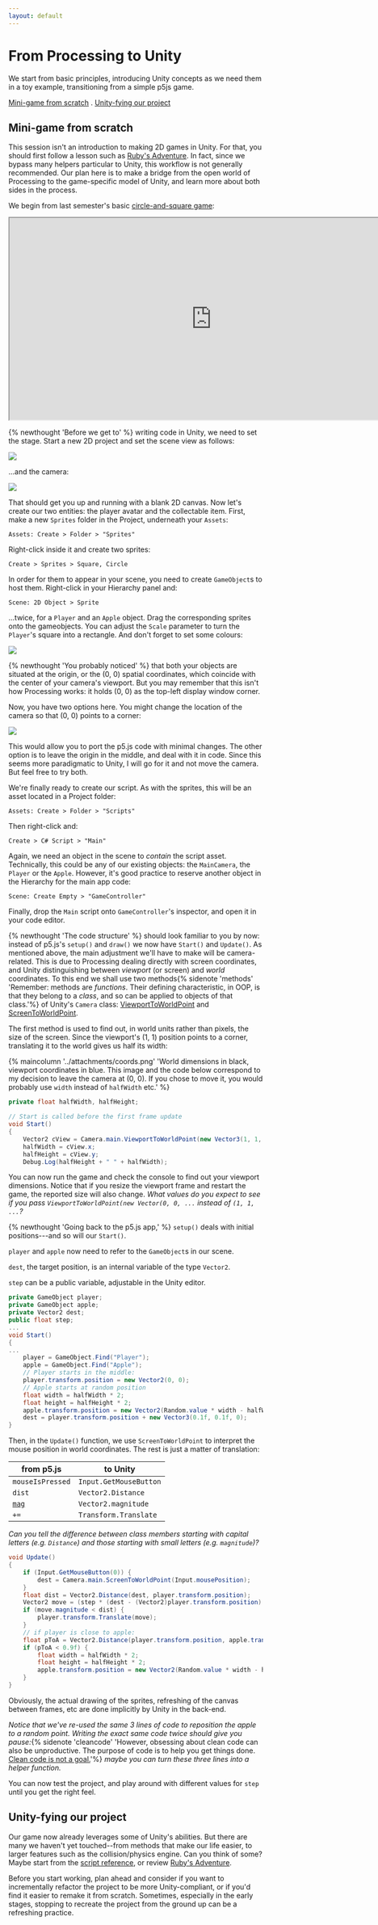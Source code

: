 ```yaml
---
layout: default
---
```


# From Processing to Unity<!-- omit in toc -->

We start from basic principles, introducing Unity concepts as we need them in a toy example, transitioning from a simple p5js game.

[Mini-game from scratch](#mini-game-from-scratch) . [Unity-fying our project](#unity-fying-our-project)


## Mini-game from scratch

This session isn't an introduction to making 2D games in Unity. For that, you should first follow a lesson such as [Ruby's Adventure](https://learn.unity.com/project/ruby-s-2d-rpg). In fact, since we bypass many helpers particular to Unity, this workflow is not generally recommended. Our plan here is to make a bridge from the open world of Processing to the game-specific model of Unity, and learn more about both sides in the process.

We begin from last semester's basic [circle-and-square game](https://openprocessing.org/sketch/998046):

<iframe src="https://openprocessing.org/sketch/998046/embed/" width="800" height="400"></iframe>

{% newthought 'Before we get to' %} writing code in Unity, we need to set the stage. Start a new 2D project and set the scene view as follows:

![](attachments/2d-start.png)

...and the camera:

![](attachments/2d-start-camera.png)

That should get you up and running with a blank 2D canvas. Now let's create our two entities: the player avatar and the collectable item.
First, make a new `Sprites` folder in the Project, underneath your `Assets`:

```Assets: Create > Folder > "Sprites"```

Right-click inside it and create two sprites:

```Create > Sprites > Square, Circle```

In order for them to appear in your scene, you need to create `GameObject`s to host them. Right-click in your Hierarchy panel and:

```Scene: 2D Object > Sprite```

...twice, for a `Player` and an `Apple` object. Drag the corresponding sprites onto the gameobjects. 
You can adjust the `Scale` parameter to turn the `Player`'s square into a rectangle. And don't forget to set some colours:

![](attachments/2d-sprite-player.png)

{% newthought 'You probably noticed' %} that both your objects are situated at the origin, or the (0, 0) spatial coordinates, which
coincide with the center of your camera's viewport. But you may remember that this isn't how Processing works: it holds (0, 0) as the top-left
display window corner.

Now, you have two options here. You might change the location of the camera so that (0, 0) points to a corner:

![](attachments/2d-camera-move.png)

This would allow you to port the p5.js code with minimal changes. The other option is to leave the origin in the middle, and deal with it in code.
Since this seems more paradigmatic to Unity, I will go for it and not move the camera. But feel free to try both.

We're finally ready to create our script. As with the sprites, this will be an asset located in a Project folder:

```Assets: Create > Folder > "Scripts"```

Then right-click and:

```Create > C# Script > "Main"```

Again, we need an object in the scene to *contain* the script asset. Technically, this could be any of our existing objects: the `MainCamera`, the `Player` or the `Apple`. However, it's good practice to reserve another object in the Hierarchy for the main app code:

```Scene: Create Empty > "GameController"```

Finally, drop the ```Main``` script onto ```GameController```'s inspector, and open it in your code editor.

{% newthought 'The code structure' %} should look familiar to you by now: instead of p5.js's `setup()` and `draw()` we now have `Start()` and `Update()`. As mentioned above, the main adjustment we'll have to make will be camera-related. This is due to Processing dealing directly with screen coordinates, and Unity distinguishing between *viewport* (or screen) and *world* coordinates. To this end we shall use two methods{% sidenote 'methods' 'Remember: methods are *functions*. Their defining characteristic, in OOP, is that they belong to a *class*, and so can be applied to objects of that class.'%} of Unity's `Camera` class: [ViewportToWorldPoint](https://docs.unity3d.com/ScriptReference/Camera.ViewportToWorldPoint.html) and [ScreenToWorldPoint](https://docs.unity3d.com/ScriptReference/Camera.ScreenToWorldPoint.html).

The first method is used to find out, in world units rather than pixels, the size of the screen.
Since the viewport's (1, 1) position points to a corner, translating it to the world gives us half its width:

{% maincolumn '../attachments/coords.png' 'World dimensions in black, viewport coordinates in blue. This image and the code below correspond to my decision to leave the camera at (0, 0). If you chose to move it, you would probably use `width` instead of `halfWidth` etc.' %}

```cs
private float halfWidth, halfHeight;

// Start is called before the first frame update
void Start()
{
    Vector2 cView = Camera.main.ViewportToWorldPoint(new Vector3(1, 1, Camera.main.nearClipPlane));
    halfWidth = cView.x;
    halfHeight = cView.y;
    Debug.Log(halfHeight + " " + halfWidth);
```

You can now run the game and check the console to find out your viewport dimensions. Notice that if you resize the viewport frame and restart the game, the reported size will also change. *What values do you expect to see if you pass `ViewportToWorldPoint(new Vector(0, 0, ...` instead of `(1, 1, ...`?*

{% newthought 'Going back to the p5.js app,' %} `setup()` deals with initial positions---and so will our `Start()`.

`player` and `apple` now need to refer to the `GameObject`s in our scene. 

`dest`, the target position, is an internal variable of the type `Vector2`. 

`step` can be a public variable, adjustable in the Unity editor.

```cs
private GameObject player;
private GameObject apple;
private Vector2 dest;
public float step;
...
void Start()
{
...
    player = GameObject.Find("Player");
    apple = GameObject.Find("Apple");
    // Player starts in the middle:
    player.transform.position = new Vector2(0, 0);
    // Apple starts at random position
    float width = halfWidth * 2;
    float height = halfHeight * 2;
    apple.transform.position = new Vector2(Random.value * width - halfWidth, Random.value * height - halfHeight);
    dest = player.transform.position + new Vector3(0.1f, 0.1f, 0);
}
```

Then, in the `Update()` function, we use `ScreenToWorldPoint` to interpret the mouse position in world coordinates. The rest is just a matter of translation:

| from p5.js | to Unity |
| ---------- | -------- |
| `mouseIsPressed` | `Input.GetMouseButton` |
| `dist` | `Vector2.Distance` |
| [`mag`](https://p5js.org/reference/#/p5/mag) | `Vector2.magnitude` |
| `+=` | `Transform.Translate` |

*Can you tell the difference between class members starting with capital letters (e.g. `Distance`) and those starting with small letters (e.g. `magnitude`)?*

```cs
void Update()
{
    if (Input.GetMouseButton(0)) {
        dest = Camera.main.ScreenToWorldPoint(Input.mousePosition);
    }
    float dist = Vector2.Distance(dest, player.transform.position);
    Vector2 move = (step * (dest - (Vector2)player.transform.position) / dist);
    if (move.magnitude < dist) {
        player.transform.Translate(move);
    }        
    // if player is close to apple:
    float pToA = Vector2.Distance(player.transform.position, apple.transform.position);
    if (pToA < 0.9f) {            
        float width = halfWidth * 2;
        float height = halfHeight * 2;
        apple.transform.position = new Vector2(Random.value * width - halfWidth, Random.value * height - halfHeight);
    }
}
```

Obviously, the actual drawing of the sprites, refreshing of the canvas between frames, etc are done implicitly by Unity in the back-end.

*Notice that we've re-used the same 3 lines of code to reposition the apple to a random point. Writing the exact same code twice should give you pause:*{% sidenote 'cleancode' 'However, obsessing about clean code can also be unproductive. The purpose of code is to help you get things done. [Clean code is not a goal.](https://overreacted.io/goodbye-clean-code/)'%} *maybe you can turn these three lines into a helper function.*

You can now test the project, and play around with different values for `step` until you get the right feel.

## Unity-fying our project

Our game now already leverages some of Unity's abilities. But there are many we haven't yet touched--from methods that make our life easier, to larger features such as the collision/physics engine. Can you think of some? Maybe start from the [script reference](https://docs.unity3d.com/ScriptReference/Vector2.html), or review [Ruby's Adventure](https://learn.unity.com/project/ruby-s-2d-rpg).

Before you start working, plan ahead and consider if you want to incrementally refactor the project to be more Unity-compliant, or if you'd find it easier to remake it from scratch. Sometimes, especially in the early stages, stopping to recreate the project from the ground up can be a refreshing practice.
